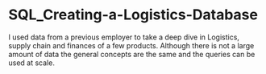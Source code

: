 # SQL_Creating-a-Logistics-Database
I used data from a previous employer to take a deep dive in Logistics, supply chain and finances of a few products. Although there is not a large amount of data the general concepts are the same and the queries can be used at scale.
